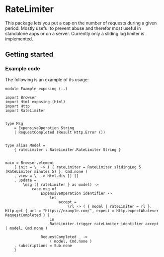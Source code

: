 # RateLimiter

This package lets you put a cap on the number of requests during a given period. Mostly useful to prevent abuse and therefor most useful in standalone apps or on a server.
Currently only a sliding log limiter is implemented.

## Getting started

### Example code

The following is an example of its usage:

```
module Example exposing (..)

import Browser
import Html exposing (Html)
import Http
import RateLimiter


type Msg
    = ExpensiveOperation String
    | RequestCompleted (Result Http.Error ())


type alias Model =
    { rateLimiter : RateLimiter.RateLimiter String }


main = Browser.element
    { init = \_ -> ( { rateLimiter = RateLimiter.slidingLog 5 (RateLimiter.minutes 5) }, Cmd.none )
    , view = \_ -> Html.div [] []
    , update =
        \msg ({ rateLimiter } as model) ->
            case msg of
                ExpensiveOperation identifier ->
                    let
                        accept =
                            \rl -> ( { model | rateLimiter = rl }, Http.get { url = "https://example.com/", expect = Http.expectWhatever RequestCompleted } )
                    in
                    RateLimiter.trigger rateLimiter identifier accept ( model, Cmd.none )

                RequestCompleted _ ->
                    ( model, Cmd.none )
    , subscriptions = Sub.none
    }
```